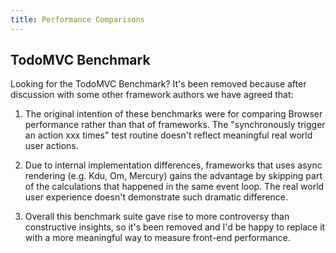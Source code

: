```yaml
---
title: Performance Comparisons
---
```


## TodoMVC Benchmark

Looking for the TodoMVC Benchmark? It's been removed because after discussion with some other framework authors we have agreed that:

1. The original intention of these benchmarks were for comparing Browser performance rather than that of frameworks. The "synchronously trigger an action xxx times" test routine doesn't reflect meaningful real world user actions.

2. Due to internal implementation differences, frameworks that uses async rendering (e.g. Kdu, Om, Mercury) gains the advantage by skipping part of the calculations that happened in the same event loop. The real world user experience doesn't demonstrate such dramatic difference.

3. Overall this benchmark suite gave rise to more controversy than constructive insights, so it's been removed and I'd be happy to replace it with a more meaningful way to measure front-end performance.
